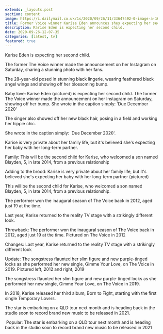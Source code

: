 ```yaml
---
extends: _layouts.post
section: content
image: https://i.dailymail.co.uk/1s/2020/09/26/11/33647492-0-image-a-10_1601117685830.jpg 
title: Former Voice winner Karise Eden announces shes expecting her second baby 
description: Karise Eden is expecting her second child.  
date: 2020-09-26-12-07-35 
categories: [latest, tv] 
featured: true 
--- 
```

Karise Eden is expecting her second child. 

The former The Voice winner made the announcement on her Instagram on Saturday, sharing a stunning photo with her fans. 

The 28-year-old posed in stunning black lingerie, wearing feathered black angel wings and showing off her blossoming bump. 

Baby love: Karise Eden (pictured) is expecting her second child. The former The Voice winner made the announcement on her Instagram on Saturday, showing off her bump. She wrote in the caption simply: 'Due December 2020'

The singer also showed off her new black hair, posing in a field and working her hippie chic. 

She wrote in the caption simply: 'Due December 2020'.  

Karise is very private about her family life, but it's believed she's expecting her baby with her long-term partner. 

Family: This will be the second child for Karise, who welcomed a son named Blayden, 5, in late 2014, from a previous relationship

Adding to the brood: Karise is very private about her family life, but it's believed she's expecting her baby with her long-term partner (pictured) 

This will be the second child for Karise, who welcomed a son named Blayden, 5, in late 2014, from a previous relationship. 

The performer won the inaugural season of The Voice back in 2012, aged just 19 at the time.  

Last year, Karise returned to the reality TV stage with a strikingly different look. 

Throwback: The performer won the inaugural season of The Voice back in 2012, aged just 19 at the time. Pictured on The Voice in 2012

Changes: Last year, Karise returned to the reality TV stage with a strikingly different look

Update: The songstress flaunted her slim figure and new purple-tinged locks as she performed her new single, Gimme Your Love, on The Voice in 2019. Pictured left, 2012 and right, 2019

The songstress flaunted her slim figure and new purple-tinged locks as she performed her new single, Gimme Your Love, on The Voice in 2019. 

In 2018, Karise released her third album, Born to Fight, starting with the first single Temporary Lovers. 

The star is embarking on a QLD tour next month and is heading back in the studio soon to record brand new music to be released in 2021. 

 Popular: The star is embarking on a QLD tour next month and is heading back in the studio soon to record brand new music to be released in 2021

